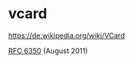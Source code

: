 # vcard


https://de.wikipedia.org/wiki/VCard


[RFC 6350](https://tools.ietf.org/html/rfc6350) (August 2011)
